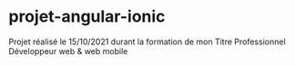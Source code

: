 # projet-angular-ionic
Projet réalisé le 15/10/2021 durant la formation de mon Titre Professionnel Développeur web &amp; web mobile
